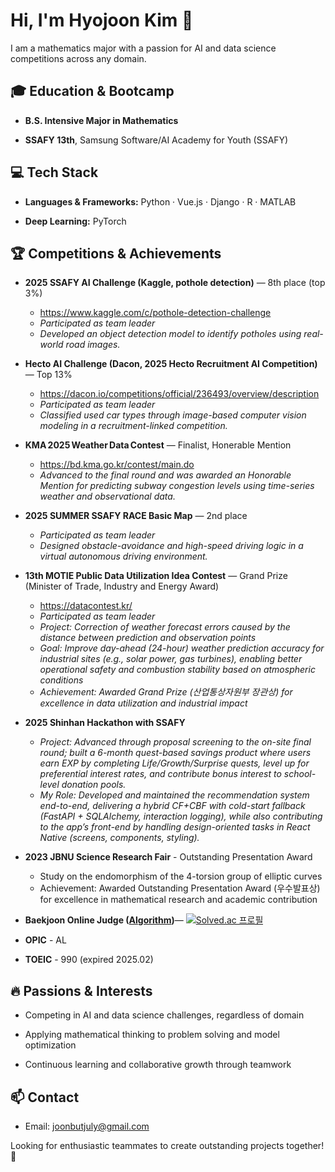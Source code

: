 # Hi, I'm  Hyojoon Kim 👋

I am a mathematics major with a passion for AI and data science competitions across any domain.

## 🎓 Education & Bootcamp

- **B.S. Intensive Major in Mathematics**

- **SSAFY 13th**, Samsung Software/AI Academy for Youth (SSAFY)

## 💻 Tech Stack

- **Languages & Frameworks:** Python · Vue.js · Django · R · MATLAB

- **Deep Learning:** PyTorch

## 🏆 Competitions & Achievements
- **2025 SSAFY AI Challenge (Kaggle, pothole detection)** — 8th place (top 3%)
  - https://www.kaggle.com/c/pothole-detection-challenge   
  - *Participated as team leader*
  - *Developed an object detection model to identify potholes using real-world road images.*

- **Hecto AI Challenge (Dacon, 2025 Hecto Recruitment AI Competition)** — Top 13%
  - https://dacon.io/competitions/official/236493/overview/description
  - *Participated as team leader*
  - *Classified used car types through image-based computer vision modeling in a recruitment-linked competition.*

- **KMA 2025 Weather Data Contest** — Finalist, Honerable Mention
  - https://bd.kma.go.kr/contest/main.do
  - *Advanced to the final round and was awarded an Honorable Mention for predicting subway congestion levels using time-series weather and observational data.*

- **2025 SUMMER SSAFY RACE Basic Map** — 2nd place
  - *Participated as team leader*
  - *Designed obstacle-avoidance and high-speed driving logic in a virtual autonomous driving environment.*

- **13th MOTIE Public Data Utilization Idea Contest** — Grand Prize (Minister of Trade, Industry and Energy Award)
  - https://datacontest.kr/
  - *Participated as team leader*
  - *Project: Correction of weather forecast errors caused by the distance between prediction and observation points*
  - *Goal: Improve day-ahead (24-hour) weather prediction accuracy for industrial sites (e.g., solar power, gas turbines), enabling better operational safety and combustion stability based on atmospheric conditions*
  - *Achievement: Awarded Grand Prize (산업통상자원부 장관상) for excellence in data utilization and industrial impact*

- **2025 Shinhan Hackathon with SSAFY**
  - *Project: Advanced through proposal screening to the on-site final round; built a 6-month quest-based savings product where users earn EXP by completing Life/Growth/Surprise quests, level up for preferential interest rates, and contribute bonus interest to school-level donation pools.*
  - *My Role: Developed and maintained the recommendation system end-to-end, delivering a hybrid CF+CBF with cold-start fallback (FastAPI + SQLAlchemy, interaction logging), while also contributing to the app’s front-end by handling design-oriented tasks in React Native (screens, components, styling).*

- **2023 JBNU Science Research Fair** - Outstanding Presentation Award
  - Study on the endomorphism of the 4-torsion group of elliptic curves
  - Achievement: Awarded Outstanding Presentation Award (우수발표상) for excellence in mathematical research and academic contribution
    

- **Baekjoon Online Judge ([Algorithm](https://github.com/hjkim720/algorithm))**— [![Solved.ac
프로필](http://mazassumnida.wtf/api/mini/generate_badge?boj=jkim720)](https://solved.ac/jkim720)

- **OPIC** - AL

- **TOEIC** - 990 (expired 2025.02)


## 🔥 Passions & Interests

- Competing in AI and data science challenges, regardless of domain

- Applying mathematical thinking to problem solving and model optimization

- Continuous learning and collaborative growth through teamwork

## 📫 Contact

- Email: joonbutjuly@gmail.com

Looking for enthusiastic teammates to create outstanding projects together! 🚀

